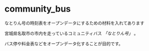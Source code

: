 # community_bus
なとりん号の時刻表をオープンデータにするための材料を入れてあります

宮城県名取市の市内を走っているコミュニティバス *「なとりん号」* 。  

バス停や料金表などをオープンデータ化することが目的です。
